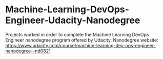 # Machine-Learning-DevOps-Engineer-Udacity-Nanodegree
Projects worked in order to complete the Machine Learning DevOps Engineer nanodegree program offered by Udacity. Nanodegree website: https://www.udacity.com/course/machine-learning-dev-ops-engineer-nanodegree--nd0821
